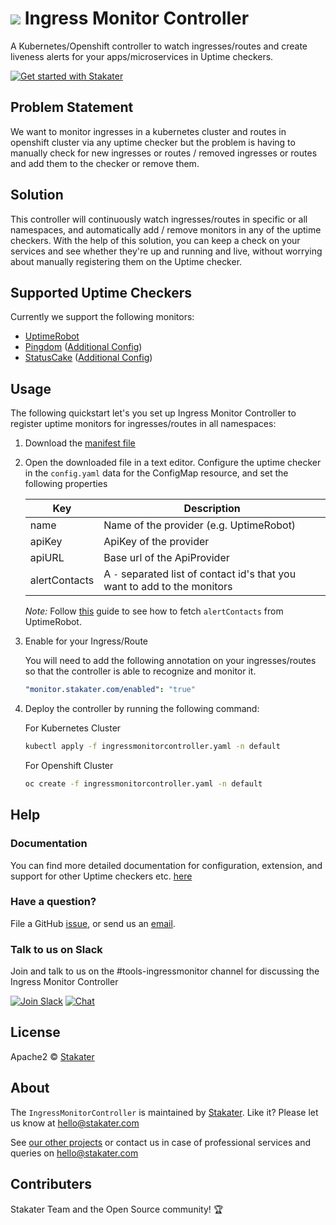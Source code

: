 # ![](assets/web/IMC-round-100px.png) Ingress Monitor Controller

A Kubernetes/Openshift controller to watch ingresses/routes and create liveness alerts for your apps/microservices in Uptime checkers.

[![Get started with Stakater](https://stakater.github.io/README/stakater-github-banner.png)](http://stakater.com/?utm_source=IngressMonitorController&utm_medium=github)

## Problem Statement

We want to monitor ingresses in a kubernetes cluster and routes in openshift cluster via any uptime checker but the problem is having to manually check for new ingresses or routes / removed ingresses or routes and add them to the checker or remove them.

## Solution

This controller will continuously watch ingresses/routes in specific or all namespaces, and automatically add / remove monitors
 in any of the uptime checkers. With the help of this solution, you can keep a check on your services and see whether
  they're up and running and live, without worrying about manually registering them on the Uptime checker.

## Supported Uptime Checkers

Currently we support the following monitors:

- [UptimeRobot](https://uptimerobot.com)
- [Pingdom](https://pingdom.com) ([Additional Config](docs/pingdom-configuration.md))
- [StatusCake](https://www.statuscake.com) ([Additional Config](docs/statuscake-configuration.md))

## Usage

The following quickstart let's you set up Ingress Monitor Controller to register uptime monitors for ingresses/routes in all namespaces:

1. Download the
 [manifest file](https://raw.githubusercontent.com/stakater/IngressMonitorController/master/deployments/kubernetes/ingressmonitorcontroller.yaml)

2. Open the downloaded file in a text editor. Configure the uptime checker in the `config.yaml` data for the ConfigMap resource, and set the following properties

    | Key           | Description                                                               |
    |---------------|---------------------------------------------------------------------------|
    | name          | Name of the provider (e.g. UptimeRobot)                                   |
    | apiKey        | ApiKey of the provider                                                    |
    | apiURL        | Base url of the ApiProvider                                               |
    | alertContacts | A `-` separated list of contact id's that you want to add to the monitors |

    *Note:* Follow [this](docs/uptimerobot-configuration.md) guide to see how to fetch `alertContacts` from UptimeRobot.

3. Enable for your Ingress/Route

   You will need to add the following annotation on your ingresses/routes so that the controller is able to recognize and monitor it.

   ```yaml
   "monitor.stakater.com/enabled": "true"
   ```
4. Deploy the controller by running the following command:

    For Kubernetes Cluster
   ```bash
   kubectl apply -f ingressmonitorcontroller.yaml -n default
   ```
   For Openshift Cluster
   ```bash
   oc create -f ingressmonitorcontroller.yaml -n default
   ```

## Help

### Documentation
You can find more detailed documentation for configuration, extension, and support for other Uptime checkers etc. [here](docs/Deploying-to-Kubernetes.md)

### Have a question?
File a GitHub [issue](https://github.com/stakater/IngressMonitorController/issues), or send us an [email](mailto:hello@stakater.com).

### Talk to us on Slack
Join and talk to us on the #tools-ingressmonitor channel for discussing the Ingress Monitor Controller

[![Join Slack](https://stakater.github.io/README/stakater-join-slack-btn.png)](https://stakater-slack.herokuapp.com/)
[![Chat](https://stakater.github.io/README/stakater-chat-btn.png)](https://stakater.slack.com/messages/CA66MMYSE/)

## License

Apache2 © [Stakater](http://stakater.com)

## About

The `IngressMonitorController` is maintained by [Stakater][website]. Like it? Please let us know at <hello@stakater.com>

See [our other projects][community]
or contact us in case of professional services and queries on <hello@stakater.com>

  [website]: http://stakater.com/
  [community]: https://www.stakater.com/projects-overview.html

## Contributers

Stakater Team and the Open Source community! :trophy:
